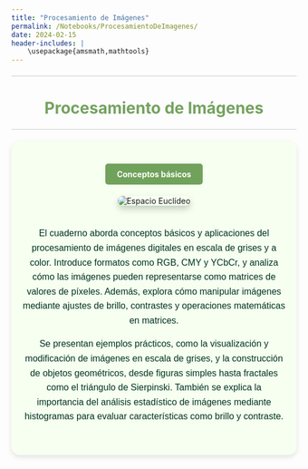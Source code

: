 ```yaml
---
title: "Procesamiento de Imágenes"
permalink: /Notebooks/ProcesamientoDeImagenes/
date: 2024-02-15
header-includes: |
    \usepackage{amsmath,mathtools}
---
```


<script
  src="https://cdn.mathjax.org/mathjax/latest/MathJax.js?config=TeX-AMS-MML_HTMLorMML"
  type="text/javascript">
</script>

<html>
<head>
    <style>
        /* Estilos para centrar y cambiar el color del texto */
        h1 {
            text-align: center; /* Centra el texto horizontalmente */
            color: rgba(72, 133, 45, 0.76); /* Cambia el color del texto a verde */
        }
    </style>
</head>
<body>

<style>

    .container {
      max-width: 800px;
      margin: 20px auto;
      overflow: hidden;
    }

    .person {
      display: flex;
      margin-bottom: 20px;
      justify-content: space-between;
      align-items: center;
      flex-wrap: wrap;
    }

    .person img {
      max-width: 200px;
      max-height: 200px;
      border-radius: 50%;
      margin-right: 20px;
      margin-left: 20px;
    }

    .person .info {
      flex: 1;
      text-align: left;
    }

    .person:nth-child(even) {
      flex-direction: row-reverse;
    }

    h2 {
      text-align: center;
      color: #333;
    }

    hr {
            border: none; /* Elimina el borde */
            height: 1px; /* Altura de la línea */
            background-color: #CCCCCC; /* Color de la línea */
            margin: 20px 0; /* Margen superior e inferior */
        }
  </style>

<hr>

<h1>Procesamiento de Imágenes</h1>

<hr>

</body>
</html>

<div class="container" style="background-color:rgb(246, 255, 240); padding: 20px; border-radius: 15px; box-shadow: 0 4px 8px rgba(0, 0, 0, 0.1);">
  <div class="person">
    <div class="info" style="text-align: center; max-width: 900px; margin: 0 auto;">
      <!-- Botón dentro del cuadro -->
      <div class="button-container" style="text-align: center; margin: 20px 0;">
        <a href="https://labmatecc.github.io/Notebooks/ProcesamientoDeImagenes/Conceptosbasicos/" 
           class="button" 
           style="padding: 10px 20px; background-color:rgba(72, 133, 45, 0.76); color: white; border: none; border-radius: 5px; text-decoration: none; font-weight: bold; display: inline-block;">
          Conceptos básicos
        </a>
      </div>
      <!-- Imagen más grande y centrada con sombras -->
      <img src="https://mismat.wordpress.com/wp-content/uploads/2023/03/96165-blog.png" 
           alt="Espacio Euclídeo" 
           style="max-width: 100%; height: auto; border-radius: 10px; box-shadow: 0 6px 12px rgba(0, 0, 0, 0.2); margin-bottom: 20px;">
      <p style="font-family: 'Arial', sans-serif; color: #013220; font-size: 16px; line-height: 1.6; margin-bottom: 15px;">
        El cuaderno aborda conceptos básicos y aplicaciones del procesamiento de imágenes digitales en escala de grises y a color. Introduce formatos como RGB, CMY y YCbCr, y analiza cómo las imágenes pueden representarse como matrices de valores de píxeles. Además, explora cómo manipular imágenes mediante ajustes de brillo, contrastes y operaciones matemáticas en matrices.
      </p>
      <p style="font-family: 'Arial', sans-serif; color: #013220; font-size: 16px; line-height: 1.6; margin-bottom: 15px;">
        Se presentan ejemplos prácticos, como la visualización y modificación de imágenes en escala de grises, y la construcción de objetos geométricos, desde figuras simples hasta fractales como el triángulo de Sierpinski. También se explica la importancia del análisis estadístico de imágenes mediante histogramas para evaluar características como brillo y contraste.
      </p>
    </div>
  </div>
</div>


  <html>
<head>
    <style>
        .button-container {
            text-align: center; /* Centra el contenido horizontalmente */
        }

        .button {
            display: inline-block;
            padding: 10px 20px;
            border-radius: 20px; /* Esto hace que el botón tenga forma de pastilla */
            background-color: rgba(72, 133, 45, 0.76); /* Cambia el color del botón a verde */
            color: white; /* Cambia el color del texto a blanco */
            text-decoration: none; /* Elimina el subrayado predeterminado en los enlaces */
            font-size: 16px; /* Cambia el tamaño del texto */
            font-weight: bold; /* Hace que el texto sea más audaz */
            border: none; /* Elimina el borde del botón */
        }
    </style>
</head>
<body>
<hr>

<div class="container" style="background-color: rgb(246, 255, 240); padding: 20px; border-radius: 15px; box-shadow: 0 4px 8px rgba(0, 0, 0, 0.1);">
    <div class="person">
      <div class="info" style="text-align: center; max-width: 900px; margin: 0 auto;">
      <div class="button-container" style="text-align: center; margin: 20px 0;">
        <a href="https://labmatecc.github.io/Notebooks/ProcesamientoDeImagenes/Metricas/" 
          class="button" 
          style="padding: 10px 20px; color: white; border: none; border-radius: 5px; text-decoration: none; font-weight: bold;">
          Métricas en imágenes
        </a>
      </div>
      <!-- Imagen más grande y centrada con sombras -->
            <img src="https://github.com/labmatecc/labmatecc.github.io/blob/main/Im%C3%A1genes/Distorsionada.png?raw=true" 
                 alt="Métricas" 
                 style="max-width: 100%; height: auto; border-radius: 10px; box-shadow: 0 6px 12px rgba(0, 0, 0, 0.2); margin-bottom: 20px;">
        <p style="font-family: 'Arial', sans-serif; color:  #013220; font-size: 16px; line-height: 1.6; margin-bottom: 15px;">Se presentan métricas con referencia completa, como el Error Cuadrático Medio (MSE) y la Relación Señal-Ruido de Pico (PSNR), que comparan imágenes procesadas con una referencia ideal para cuantificar la distorsión. Además, se analizan métricas sin referencia, como el Índice de Similitud Estructural (SSIM) y su extensión Multi-SSIM, que evalúan la calidad visual considerando luminancia, contraste y estructura sin necesidad de una imagen ideal. También se discute el error estructural y su relación con estas métricas, proporcionando ejemplos numéricos y cálculos aplicados a imágenes de prueba.</p>
      </div>
    </div>
</div>

<hr>


<div class="button-container" style="text-align: center; margin: 20px 0;">
  <a href="https://labmatecc.github.io/Notebooks/ProcesamientoDeImagenes/FuncionesElementales/" 
     class="button" 
     style="padding: 10px 20px; color: white; border: none; border-radius: 5px; text-decoration: none; font-weight: bold;">
    Aplicaciones y funciones elementales
  </a>
</div>

<div class="container" style="background-color:rgb(246, 255, 240); padding: 20px; border-radius: 15px; box-shadow: 0 4px 8px rgba(0, 0, 0, 0.1);">
    <div class="person">
      <div class="info" style="text-align: center; max-width: 900px; margin: 0 auto;">
      <!-- Imagen más grande y centrada con sombras -->
            <img src="https://www.ivanandrei.com/wp-content/uploads/2022/06/rgb-ycbcr.png" 
                 alt="Espacio Euclídeo" 
                 style="max-width: 100%; height: auto; border-radius: 10px; box-shadow: 0 6px 12px rgba(0, 0, 0, 0.2); margin-bottom: 20px;">
            <!-- Pie de página -->
            <footer style="text-align: center; margin-top: 2px; font-family: 'Arial', sans-serif; color: #7f8c8d; font-size: 16px;">
                RGB y YCbCr
            </footer>
        <p style="font-family: 'Arial', sans-serif; color: #013220; font-size: 16px; line-height: 1.6; margin-bottom: 15px;">Se abordan aplicaciones de funciones elementales en el procesamiento de imágenes digitales, centrándose en transformaciones potenciales, exponenciales y logarítmicas para mejorar la iluminación y el contraste. Presenta técnicas como la corrección gamma, que ajusta el brillo de imágenes mal expuestas mediante funciones de potencia. También incluye herramientas para transformar imágenes entre espacios de color RGB y YCbCr, aplicando correcciones específicas en el canal de luminancia (Y). Además, se implementan funciones para visualizar histogramas y ajustar niveles de brillo y contraste. El cuaderno utiliza imágenes subexpuestas y sobreexpuestas como ejemplos, mostrando sus respectivas transformaciones y resultados.</p>
      </div>
    </div>
</div>

<hr>

<div class="button-container" style="text-align: center; margin: 20px 0;">
  <a href="https://labmatecc.github.io/Notebooks/ProcesamientoDeImagenes/TranformacionesLineales/" 
     class="button" 
     style="padding: 10px 20px; color: white; border: none; border-radius: 5px; text-decoration: none; font-weight: bold;">
    Transformaciones lineales y automatización del proceso
  </a>
</div>
<div class="container" style="background-color: rgb(246, 255, 240); padding: 20px; border-radius: 15px; box-shadow: 0 4px 8px rgba(0, 0, 0, 0.1);">
    <div class="person">
      <div class="info" style="text-align: center; max-width: 900px; margin: 0 auto;">
      <!-- Imagen más grande y centrada con sombras -->
            <img src="https://github.com/labmatecc/labmatecc.github.io/blob/main/Im%C3%A1genes/Transformaciones.png?raw=true" 
                 alt="Espacio Euclídeo" 
                 style="max-width: 100%; height: auto; border-radius: 10px; box-shadow: 0 6px 12px rgba(0, 0, 0, 0.2); margin-bottom: 20px;">
            <!-- Pie de página -->
            <footer style="text-align: center; margin-top: 2px; font-family: 'Arial', sans-serif; color: #7f8c8d; font-size: 16px;">
                Transformaciones aplicadas a una imagen
            </footer>
        <p style="font-family: 'Arial', sans-serif; color: #013220; font-size: 16px; line-height: 1.6; margin-bottom: 15px;">Este cuaderno aborda el procesamiento de imágenes mediante transformaciones lineales y técnicas de automatización para mejorar la calidad visual. Se presentan funciones auxiliares en Julia para realizar tareas como la conversión entre espacios de color RGB y YCbCr, ajuste de valores de píxeles, creación de histogramas y transformaciones específicas para mejorar el contraste. Se introduce la trasformación lineal como una herramienta para expandir el rango de valores de los píxeles y mejorar significativamente el contraste de las imágenes. Además, se describe una variación de esta técnica que utiliza transformaciones lineales a trozos para ajustar los percentiles de los píxeles a intervalos uniformemente distribuidos. El cuaderno incluye ejemplos visuales que muestran los efectos de estas transformaciones.</p>
      </div>
    </div>
</div>

<hr>

<div class="button-container" style="text-align: center; margin: 20px 0;">
  <a href="https://labmatecc.github.io/Notebooks/ProcesamientoDeImagenes/Probabilidad/" 
     class="button" 
     style="padding: 10px 20px; color: white; border: none; border-radius: 5px; text-decoration: none; font-weight: bold;">
    Probabilidad en el procesamiento de imágenes
  </a>
</div>

<div class="container" style="background-color: rgb(246, 255, 240); padding: 20px; border-radius: 15px; box-shadow: 0 4px 8px rgba(0, 0, 0, 0.1);">
    <div class="person">
      <div class="info" style="text-align: center; max-width: 900px; margin: 0 auto;">
      <!-- Imagen más grande y centrada con sombras -->
            <img src="https://i.ytimg.com/vi/BC31_smmFEs/maxresdefault.jpg" 
                 alt="Espacio Euclídeo" 
                 style="max-width: 100%; height: auto; border-radius: 10px; box-shadow: 0 6px 12px rgba(0, 0, 0, 0.2); margin-bottom: 20px;">
            <!-- Pie de página -->
            <footer style="text-align: center; margin-top: 2px; font-family: 'Arial', sans-serif; color: #7f8c8d; font-size: 16px;">
                Ecualización del Histograma
            </footer>
        <p style="font-family: 'Arial', sans-serif; color: #013220; font-size: 16px; line-height: 1.6; margin-bottom: 15px;">Se define la relación entre imágenes digitales y variables aleatorias, donde cada píxel representa un valor que puede ser modelado como una variable aleatoria con una distribución de probabilidad. Se detalla cómo los histogramas de las imágenes representan gráficamente estas distribuciones, y cómo pueden transformarse para cumplir ciertos objetivos mediante técnicas como la ecualización del histograma. Este procedimiento busca lograr distribuciones uniformes, garantizando que todos los tonos de gris estén representados equitativamente. Además, el cuaderno introduce el teorema de transformación de variables aleatorias, explicando cómo modificar una variable aleatoria con una función de densidad conocida para que adopte otra distribución deseada.</p>
      </div>
    </div>
</div>

<hr>

<div class="button-container" style="text-align: center; margin: 20px 0;">
  <a href="https://labmatecc.github.io/Notebooks/ProcesamientoDeImagenes/Matrices/" 
     class="button" 
     style="padding: 10px 20px; color: white; border: none; border-radius: 5px; text-decoration: none; font-weight: bold;">
    Matrices y transformaciones lineales
  </a>
</div>

<div class="container" style="background-color: rgb(246, 255, 240); padding: 20px; border-radius: 15px; box-shadow: 0 4px 8px rgba(0, 0, 0, 0.1);">
    <div class="person">
      <div class="info" style="text-align: center; max-width: 900px; margin: 0 auto;">
      <!-- Imagen más grande y centrada con sombras -->
            <img src="https://comprimeme.wordpress.com/wp-content/uploads/2014/12/lenna-600x197.png" 
                 alt="Espacio Euclídeo" 
                 style="max-width: 100%; height: auto; border-radius: 10px; box-shadow: 0 6px 12px rgba(0, 0, 0, 0.2); margin-bottom: 20px;">
            <!-- Pie de página -->
            <footer style="text-align: center; margin-top: 2px; font-family: 'Arial', sans-serif; color: #7f8c8d; font-size: 16px;">
                Compresión de una imagen
            </footer>
        <p style="font-family: 'Arial', sans-serif; color: #013220; font-size: 16px; line-height: 1.6; margin-bottom: 15px;">El cuaderno explora cómo las matrices y las transformaciones lineales pueden aplicarse en el procesamiento de imágenes. El contenido incluye operaciones básicas con matrices, como la generación del negativo de una imagen, la transposición para rotaciones y reflejos, la sobreposición mediante la suma de matrices, y el producto de matrices para efectos como compresión y resaltado de bordes. También se describen métodos para segmentar partes específicas de imágenes usando matrices personalizadas. Se muestra también como modificar imágenes mediante rotaciones y cambios de perspectiva utilizando coordenadas homogéneas y proyectivas.</p>
      </div>
    </div>
</div>

<hr>

<div class="button-container" style="text-align: center; margin: 20px 0;">
  <a href="https://labmatecc.github.io/Notebooks/ProcesamientoDeImagenes/Difuminado-Ruido/" 
     class="button" 
     style="padding: 10px 20px; color: white; border: none; border-radius: 5px; text-decoration: none; font-weight: bold;">
    Difuminado y ruido
  </a>
</div>

<div class="container" style="background-color: rgb(246, 255, 240); padding: 20px; border-radius: 15px; box-shadow: 0 4px 8px rgba(0, 0, 0, 0.1);">
    <div class="person">
      <div class="info" style="text-align: center; max-width: 900px; margin: 0 auto;">
      <!-- Imagen más grande y centrada con sombras -->
            <img src="https://solucioningenieril.com/imagenes/asignaturas/vision_artificial/tema_9/9.png" 
                 alt="Espacio Euclídeo" 
                 style="max-width: 100%; height: auto; border-radius: 10px; box-shadow: 0 6px 12px rgba(0, 0, 0, 0.2); margin-bottom: 20px;">
            <!-- Pie de página -->
            <footer style="text-align: center; margin-top: 2px; font-family: 'Arial', sans-serif; color: #7f8c8d; font-size: 16px;">
                Aplicación de Filtros a una Imagen
            </footer>
        <p style="font-family: 'Arial', sans-serif; color: #013220; font-size: 16px; line-height: 1.6; margin-bottom: 15px;">El cuaderno explora técnicas de restauración de imágenes afectadas por ruido. Aborda tres tipos de ruido: AWGN (variaciones aleatorias normales), sal y pimienta (píxeles dispersos blancos y negros) y speckle (ruido multiplicativo típico en imágenes médicas). Se muestran métodos de difuminado, como el promedio simple, gaussiano y convolución, que suavizan imágenes reduciendo ruido. También se explican técnicas de filtrado como el filtrado de mediana, efectivo contra el ruido sal y pimienta, y el filtrado por variación total, que equilibra reducción de ruido y preservación de detalles. Cada método es evaluado en imágenes con diferentes tipos de ruido, destacando sus fortalezas según el caso. Incluye referencias útiles y es una guía práctica para aprender y aplicar procesamiento de imágenes.</p>
      </div>
    </div>
</div>

<hr>

<div class="button-container" style="text-align: center; margin: 20px 0;">
  <a href="https://labmatecc.github.io/Notebooks/ProcesamientoDeImagenes/Convolucion/" 
     class="button" 
     style="padding: 10px 20px; color: white; border: none; border-radius: 5px; text-decoration: none; font-weight: bold;">
    Convolución y filtrado
  </a>
</div>

<div class="container" style="background-color: rgb(246, 255, 240); padding: 20px; border-radius: 15px; box-shadow: 0 4px 8px rgba(0, 0, 0, 0.1);">
    <div class="person">
      <div class="info" style="text-align: center; max-width: 900px; margin: 0 auto;">
      <!-- Imagen más grande y centrada con sombras -->
            <img src="https://eng.libretexts.org/@api/deki/files/20283/CircularConvolution-display.png" 
                 alt="Espacio Euclídeo" 
                 style="max-width: 100%; height: auto; border-radius: 10px; box-shadow: 0 6px 12px rgba(0, 0, 0, 0.2); margin-bottom: 20px;">
            <!-- Pie de página -->
            <footer style="text-align: center; margin-top: 2px; font-family: 'Arial', sans-serif; color: #7f8c8d; font-size: 16px;">
                Convolución Circular
            </footer>
        <p style="font-family: 'Arial', sans-serif; color: #013220; font-size: 16px; line-height: 1.6; margin-bottom: 15px;">Este cuaderno trata sobre el uso de la convolución y el filtrado de imágenes. Se inicia con una introducción a diferentes variantes de convoluciones (continuas, discretas, lineales, circulares, entre otras) y se centra en las convoluciones lineales y circulares, tanto para secuencias como para matrices. Posteriormente, se muestra cómo se aplica la convolución en el procesamiento de imágenes. Esto incluye el uso de kernels (también llamados filtros) que permiten realizar transformaciones locales, como suavizado, detección de bordes y mejora de detalles en imágenes. Ejemplos prácticos muestran cómo utilizar la convolución para modificar matrices asociadas a imágenes y obtener efectos específicos. Además, se exploran diferentes tipos de kernels y sus aplicaciones. Entre ellos se incluyen filtros de identidad, detección de bordes, realce, desenfoque y gradientes, con ejemplos que ilustran cómo aplicarlos mediante la función imfilter.</p>
      </div>
    </div>
</div>

<hr>


<!-- Contenedor para referencias de imágenes -->
<div class="container" style="background-color: rgb(246, 255, 240); padding: 20px; border-radius: 15px; box-shadow: 0 4px 8px rgba(0, 0, 0, 0.1); margin-top: 20px;">
    <div class="info" style="text-align: center; max-width: 900px; margin: 0 auto;">
        <!-- Imagen centrada y más pequeña -->
        <img src="https://apastyle.apa.org/images/references-page-category_tcm11-282727_w1024_n.jpg" 
             alt="Descripción de la imagen" 
             style="max-width: 50%; height: auto; border-radius: 10px; box-shadow: 0 6px 12px rgba(0, 0, 0, 0.2); margin-bottom: 20px;">
        <footer style="text-align: center; margin-top: 2px; font-family: 'Arial', sans-serif; color: #7f8c8d; font-size: 16px;">
            Créditos de las imágenes
        </footer>
        <!-- Título más grande -->
        <h2 style="font-family: 'Arial', sans-serif; font-size: 28px; color: #2C3E50; font-weight: bold; margin-bottom: 15px;">
            Imágenes tomadas de
        </h2>
        <div class="references" style="text-align: start; max-width: 900px; margin: 0 auto; font-size: 16px; color: #013220;">
            <!-- Uso de flex para alinear el texto y el enlace -->
            <p style="font-family: 'Arial', sans-serif; line-height: 1.6;">
                <span style="display: flex; justify-content: space-between;">
                    <span>1. Conceptos básicos</span> 
                    <a href="https://mismat.wordpress.com/2023/03/01/el-triangulo-de-sierpinski/" target="_blank" style="color: #3498db; text-decoration: none;">El triángulo de Sierpinski</a>
                </span>
                <span style="display: flex; justify-content: space-between;">
                    <span>2. Aplicaciones y funciones elementales</span> 
                    <a href="https://www.ivanandrei.com/rgb-vs-ycbcr-cual-es-mejor-en-una-conexion-hdmi/" target="_blank" style="color: #3498db; text-decoration: none;">RGB vs YCbCr</a>
                </span>
                <span style="display: flex; justify-content: space-between;">
                    <span>3. Automatización del proceso</span> 
                    <a href="https://loqueopino.com/como-mejorar-la-calidad-de-una-foto-online/" target="_blank" style="color: #3498db; text-decoration: none;">Cómo mejorar la calidad de una foto</a>
                </span>
                <span style="display: flex; justify-content: space-between;">
                    <span>4. Transformaciones lineales</span> 
                    <a href="https://comprimeme.wordpress.com/compresion-con-perdida-y-sin-perdida/" target="_blank" style="color: #3498db; text-decoration: none;">Compresión con pérdida y sin pérdida</a>
                </span>
                <span style="display: flex; justify-content: space-between;">
                    <span>5. Probabilidad</span> 
                    <a href="https://www.youtube.com/watch?v=BC31_smmFEs" target="_blank" style="color: #3498db; text-decoration: none;">Video sobre probabilidad eb el procesamiento de imágenes</a>
                </span>
                <span style="display: flex; justify-content: space-between;">
                    <span>6. Filtros y Ruido</span> 
                    <a href="https://solucioningenieril.com/vision_artificial/filtros_en_imagenes" target="_blank" style="color: #3498db; text-decoration: none;"> Aplicación de Filtros a una Imagen </a>
                </span>
                <span style="display: flex; justify-content: space-between;">
                    <span>7. Convolución</span> 
                    <a href="https://espanol.libretexts.org/Ingenieria/Se%C3%B1ales_y_Sistemas_%28Baraniuk_et_al.%29/07%3A_Serie_Discreta_de_Fourier_de_Tiempo_%28DTFS%29/7.05%3A_Convoluci%C3%B3n_Circular_de_Tiempo_Discreto_y_el_DTFS" target="_blank" style="color: #3498db; text-decoration: none;">Convolución circular de tiempo discreto</a>
                </span>
            </p>
        </div>
    </div>
</div>
